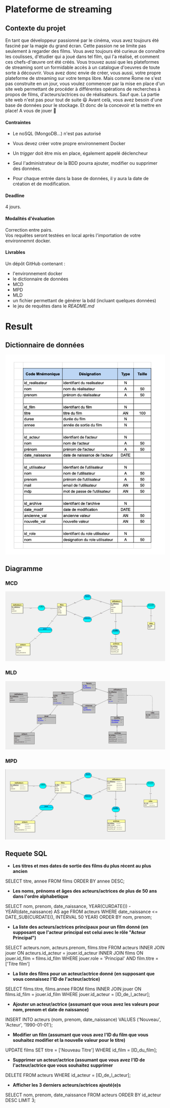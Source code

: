 # Plateforme de streaming
## Contexte du projet
En tant que développeur passionné par le cinéma, vous avez toujours été fasciné par la magie du grand écran. Cette passion ne se limite pas seulement à regarder des films. Vous avez toujours été curieux de connaître les coulisses, d'étudier qui a joué dans tel film, qui l'a réalisé, et comment ces chefs-d'œuvre ont été créés. Vous trouvez aussi que les plateformes de streaming sont un formidable accès à un catalogue d'oeuvres de toute sorte à découvrir.
Vous avez donc envie de créer, vous aussi, votre propre plateforme de streaming sur votre temps libre.
Mais comme Rome ne s'est pas construite en un jour, vous voulez commencer par la mise en place d'un site web permettant de procéder à différentes opérations de recherches à propos de films, d'acteurs/actrices ou de réalisateurs.
Sauf que. La partie site web n'est pas pour tout de suite 😃
Avant celà, vous avez besoin d'une base de données pour le stockage. Et donc de la concevoir et la mettre en place!
A vous de jouer 🙂
​
#### Contraintes
- Le noSQL (MongoDB...) n'est pas autorisé
- Vous devez créer votre propre environnement Docker
- Un *trigger* doit être mis en place, également appelé déclencheur

- Seul l'administrateur de la BDD pourra ajouter, modifier ou supprimer des données. 
- Pour chaque entrée dans la base de données, il y aura la date de création et de modification.

#### Deadline
4 jours.

#### Modalités d'évaluation
Correction entre pairs.  
Vos requêtes seront testées en local après l'importation de votre environnemnt docker.

#### Livrables
Un dépôt GitHub contenant :
- l'environnement docker
- le dictionnaire de données
- MCD
- MPD
- MLD
- un fichier permettant de générer la bdd (incluant quelques données)
- le jeu de requêtes dans le *README.md*

# Result

## Dictionnaire de données
![img_png](./Conception/dictionnaire_de_donnees.png)

## Diagramme 

### MCD 

![img_mcd](./Conception/MCD.png)

### MLD 

![img_mld](./Conception/MLD.png)

### MPD 

![img_mpd](./Conception/MPD.png)

## Requete SQL 

- **Les titres et mes dates de sortie des films du plus récent au plus ancien**

SELECT titre, annee FROM films ORDER BY annee DESC;

- **Les noms, prénoms et âges des acteurs/actrices de plus de 50 ans dans l'ordre alphabetique**

SELECT nom, prenom, date_naissance, 
    YEAR(CURDATE()) - YEAR(date_naissance) AS age 
FROM acteurs
WHERE date_naissance <= DATE_SUB(CURDATE(), INTERVAL 50 YEAR)
ORDER BY nom, prenom;

- **La liste des acteurs/actrices principaux pour un film donné (en supposant que l'acteur principal est celui avec le rôle "Acteur Principal")**

SELECT acteurs.nom, acteurs.prenom, films.titre
FROM acteurs
INNER JOIN jouer ON acteurs.id_acteur = jouer.id_acteur
INNER JOIN films ON jouer.id_film = films.id_film
WHERE jouer.role = 'Principal'
AND film.titre = ['Titre film']

- **La liste des films pour un acteur/actrice donné (en supposant que vous connaissez l'ID de l'acteur/actrice)**

SELECT films.titre, films.annee
FROM films
INNER JOIN jouer ON films.id_film = jouer.id_film
WHERE jouer.id_acteur = [ID_de_l_acteur];

- **Ajouter un acteur/actrice (assumant que vous avez les valeurs pour nom, prenom et date de naissance)**

INSERT INTO acteurs (nom, prenom, date_naissance)
VALUES ('Nouveau', 'Acteur', '1990-01-01');

- **Modifier un film (assumant que vous avez l'ID du film que vous souhaitez modifier et la nouvelle valeur pour le titre)**

UPDATE films
SET titre = ['Nouveau Titre']
WHERE id_film = [ID_du_film];

- **Supprimer un acteur/actrice (assumant que vous avez l'ID de l'acteur/actrice que vous souhaitez supprimer**

DELETE FROM acteurs
WHERE id_acteur = [ID_de_l_acteur];

- **Afficher les 3 derniers acteurs/actrices ajouté(e)s**

SELECT nom, prenom, date_naissance
FROM acteurs
ORDER BY id_acteur DESC
LIMIT 3;